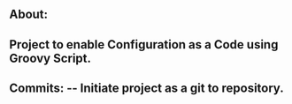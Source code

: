 About:
------
Project to enable Configuration as a Code using Groovy Script.
------
Commits:
-- Initiate project as a git to repository.
-- 
